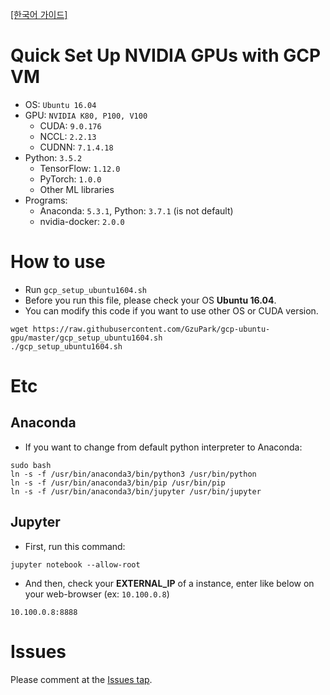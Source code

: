 [[한국어 가이드]](https://medium.com/@jijupax/gcp-vm%EC%97%90%EC%84%9C-nvidia-gpu%EB%A5%BC-%EC%82%AC%EC%9A%A9%ED%95%B4%EB%B3%B4%EC%9E%90-d741e70365ac)

# Quick Set Up NVIDIA GPUs with GCP VM
* OS: `Ubuntu 16.04`
* GPU: `NVIDIA K80, P100, V100`
    * CUDA: `9.0.176`
    * NCCL: `2.2.13`
    * CUDNN: `7.1.4.18`
* Python: `3.5.2`
    * TensorFlow: `1.12.0`
    * PyTorch: `1.0.0`
    * Other ML libraries
* Programs:
    * Anaconda: `5.3.1`, Python: `3.7.1` (is not default)
    * nvidia-docker: `2.0.0`

# How to use
* Run `gcp_setup_ubuntu1604.sh`
* Before you run this file, please check your OS __Ubuntu 16.04__.
* You can modify this code if you want to use other OS or CUDA version.
```
wget https://raw.githubusercontent.com/GzuPark/gcp-ubuntu-gpu/master/gcp_setup_ubuntu1604.sh
./gcp_setup_ubuntu1604.sh
```

# Etc

## Anaconda
* If you want to change from default python interpreter to Anaconda:
```
sudo bash
ln -s -f /usr/bin/anaconda3/bin/python3 /usr/bin/python
ln -s -f /usr/bin/anaconda3/bin/pip /usr/bin/pip
ln -s -f /usr/bin/anaconda3/bin/jupyter /usr/bin/jupyter
```

## Jupyter
* First, run this command:
```
jupyter notebook --allow-root
```
* And then, check your __EXTERNAL_IP__ of a instance, enter like below on your web-browser (ex: `10.100.0.8`)
```
10.100.0.8:8888
```

# Issues
Please comment at the [Issues tap](https://github.com/GzuPark/gcp-ubuntu-gpu/issues).
